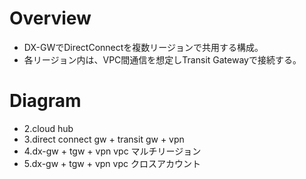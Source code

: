 # Overview
- DX-GWでDirectConnectを複数リージョンで共用する構成。
- 各リージョン内は、VPC間通信を想定しTransit Gatewayで接続する。

# Diagram
- 2.cloud hub
- 3.direct connect gw + transit gw + vpn
- 4.dx-gw + tgw + vpn vpc マルチリージョン
- 5.dx-gw + tgw + vpn vpc クロスアカウント
